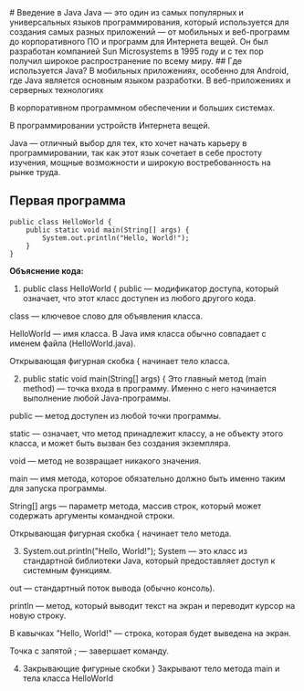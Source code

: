 <div class="container" markdown="block">
# Введение в Java
Java — это один из самых популярных и универсальных языков программирования, который используется для создания самых разных приложений — от мобильных и веб-программ до корпоративного ПО и программ для Интернета вещей. Он был разработан компанией Sun Microsystems в 1995 году и с тех пор получил широкое распространение по всему миру.
## Где используется Java?
В мобильных приложениях, особенно для Android, где Java является основным языком разработки.
В веб-приложениях и серверных технологиях

В корпоративном программном обеспечении и больших системах.

В программировании устройств Интернета вещей.

Java — отличный выбор для тех, кто хочет начать карьеру в программировании, так как этот язык сочетает в себе простоту изучения, мощные возможности и широкую востребованность на рынке труда.

## Первая программа
``` { .java }
public class HelloWorld {
    public static void main(String[] args) {
        System.out.println("Hello, World!");
    }
}
```
**Объяснение кода:**
1. public class HelloWorld {
public — модификатор доступа, который означает, что этот класс доступен из любого другого кода.

class — ключевое слово для объявления класса.

HelloWorld — имя класса. В Java имя класса обычно совпадает с именем файла (HelloWorld.java).

Открывающая фигурная скобка { начинает тело класса.

2. public static void main(String[] args) {
Это главный метод (main method) — точка входа в программу. Именно с него начинается выполнение любой Java-программы.

public — метод доступен из любой точки программы.

static — означает, что метод принадлежит классу, а не объекту этого класса, и может быть вызван без создания экземпляра.

void — метод не возвращает никакого значения.

main — имя метода, которое обязательно должно быть именно таким для запуска программы.

String[] args — параметр метода, массив строк, который может содержать аргументы командной строки.

Открывающая фигурная скобка { начинает тело метода.

3. System.out.println("Hello, World!");
System — это класс из стандартной библиотеки Java, который предоставляет доступ к системным функциям.

out — стандартный поток вывода (обычно консоль).
</div>

println — метод, который выводит текст на экран и переводит курсор на новую строку.

В кавычках "Hello, World!" — строка, которая будет выведена на экран.

Точка с запятой ; — завершает команду.

4. Закрывающие фигурные скобки }
Закрывают тело метода main и тела класса HelloWorld
